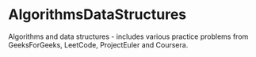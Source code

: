 # AlgorithmsDataStructures
Algorithms and data structures - includes various practice problems from GeeksForGeeks, LeetCode, ProjectEuler and Coursera. 
